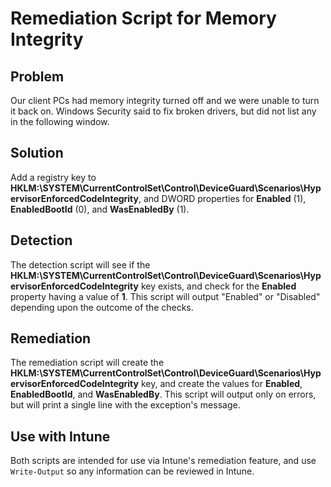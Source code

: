 # Remediation Script for Memory Integrity

## Problem

Our client PCs had memory integrity turned off and we were unable to turn it back on. Windows Security said to fix broken drivers, but did not list any in the following window.

## Solution

Add a registry key to **HKLM:\SYSTEM\CurrentControlSet\Control\DeviceGuard\Scenarios\HypervisorEnforcedCodeIntegrity**, and DWORD properties for **Enabled** (1), **EnabledBootId** (0), and **WasEnabledBy** (1).

## Detection

The detection script will see if the **HKLM:\SYSTEM\CurrentControlSet\Control\DeviceGuard\Scenarios\HypervisorEnforcedCodeIntegrity** key exists, and check for the **Enabled** property having a value of **1**. This script will output "Enabled" or "Disabled" depending upon the outcome of the checks.

## Remediation

The remediation script will create the **HKLM:\SYSTEM\CurrentControlSet\Control\DeviceGuard\Scenarios\HypervisorEnforcedCodeIntegrity** key, and create the values for **Enabled**, **EnabledBootId**, and **WasEnabledBy**. This script will output only on errors, but will print a single line with the exception's message.

## Use with Intune
Both scripts are intended for use via Intune's remediation feature, and use `Write-Output` so any information can be reviewed in Intune.
